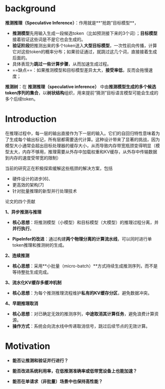# background

**推测推理（Speculative Inference）**：作用就是**“抢跑”目标模型**，

* **推测模型**先用输入生成一段候选token（比如预测接下来的3个词）；**目标模型**接着验证这些词是不是它也会生成的。
* **验证阶段**把推测出来的多个token送入**大型目标模型**，一次性前向传播，计算它对这些token的概率分布；如果验证通过，就跳过这几个词，直接接着生成后面的。
* 具体表现为**跳过一些计算步骤**，从而加速生成过程。
* ==缺点==：如果推测模型和目标模型差异太大，**接受率低**，反而会拖慢速度；

**推测树**：在 **推测推理（speculative inference）** 中由**推测模型生成的多个候选token序列的集合**，以**树状结构**组织，用来提前“猜测”目标语言模型可能会生成的多个后续token。

# Introduction

在推理过程中，每一层的输出直接作为下一层的输入。它们的自回归特性意味着为了生成每个输出标记，所有层都需要迭代计算。这种设计带来了显著的挑战，因为模型大小通常会超出目标处理器的缓存大小，从而导致内存带宽瓶颈变得明显（模型太大，内存不够用，推理需要从外存中加载权重和KV缓存，从外存中传输数据到内存的速度受带宽的限制）

当前的研究正在积极探索缓解这些瓶颈的解决方案，包括

* 硬件设计的进步[6]、
* 更高效的架构[7]
* 针对批量推理的新型并行处理技术

论文的四个贡献

**1、异步推测与推理**

* **核心思想**：将推测模型（小模型）和目标模型（大模型）的推理过程分离，并**并行执行**。

* **PipeInfer的改进**：通过构建**两个物理分离的计算流水线**，可以同时进行单token推理和推测树的生成。

**2、连续推测**

* **核心思想**：采用**小批量（micro-batch）**方式持续生成推测序列，而不是等待整批生成完成。

**3、流水化KV缓存多缓冲机制**

* **核心思想**：为每个推测推理流程维护**私有的KV缓存分区**，避免数据冲突。

**4、早期推理取消**

* **核心思想**：对已确定无效的推测序列，**中途取消其计算任务**，避免浪费计算资源。
* **操作方式**：系统会向流水线中传递取消信号，跳过后续节点的无效计算。

# Motivation

* **能否让推测和验证并行进行？**

* **能否改进系统利用率，在低推测准确率或低带宽设备上也能加速？**

* **能否在单请求（非批量）场景中也保持高性能？**